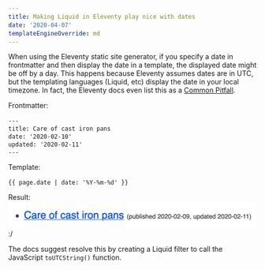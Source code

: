 ```yaml
---
title: Making Liquid in Eleventy play nice with dates
date: '2020-04-07'
templateEngineOverride: md
---
```

When using the Eleventy static site generator, if you specify a date in frontmatter and then display the date in a template, the displayed date might be off by a day. This happens because Eleventy assumes dates are in UTC, but the templating languages (Liquid, etc) display the date in your local timezone. In fact, the Eleventy docs even list this as a [Common Pitfall](https://www.11ty.dev/docs/dates/#dates-off-by-one-day).

Frontmatter:
```
---
title: Care of cast iron pans
date: '2020-02-10'
updated: '2020-02-11'
---
```

Template:
```
{{ page.date | date: '%Y-%m-%d' }}
```

Result:
![Wrong dates](wrong_dates.png)
:/

The docs suggest resolve this by creating a Liquid filter to call the JavaScript `toUTCString()` function.
